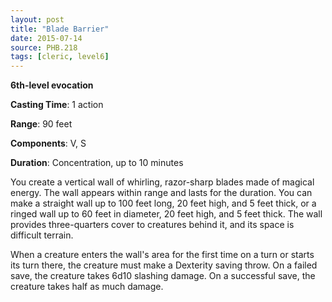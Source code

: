 ```yaml
---
layout: post
title: "Blade Barrier"
date: 2015-07-14
source: PHB.218
tags: [cleric, level6]
---
```


**6th-level evocation**

**Casting Time**: 1 action

**Range**: 90 feet

**Components**: V, S

**Duration**: Concentration, up to 10 minutes

You create a vertical wall of whirling, razor-sharp blades made of magical energy. The wall appears within range and lasts for the duration. You can make a straight wall up to 100 feet long, 20 feet high, and 5 feet thick, or a ringed wall up to 60 feet in diameter, 20 feet high, and 5 feet thick. The wall provides three-quarters cover to creatures behind it, and its space is difficult terrain.

When a creature enters the wall's area for the first time on a turn or starts its turn there, the creature must make a Dexterity saving throw. On a failed save, the creature takes 6d10 slashing damage. On a successful save, the creature takes half as much damage.